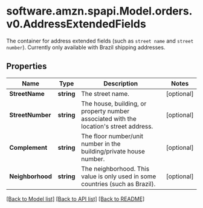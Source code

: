 # software.amzn.spapi.Model.orders.v0.AddressExtendedFields
The container for address extended fields (such as `street name` and `street number`). Currently only available with Brazil shipping addresses.

## Properties

Name | Type | Description | Notes
------------ | ------------- | ------------- | -------------
**StreetName** | **string** | The street name. | [optional] 
**StreetNumber** | **string** | The house, building, or property number associated with the location&#39;s street address. | [optional] 
**Complement** | **string** | The floor number/unit number in the building/private house number. | [optional] 
**Neighborhood** | **string** | The neighborhood. This value is only used in some countries (such as Brazil). | [optional] 

[[Back to Model list]](../README.md#documentation-for-models) [[Back to API list]](../README.md#documentation-for-api-endpoints) [[Back to README]](../README.md)

